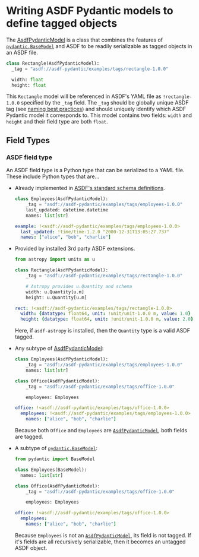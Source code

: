 ```{currentmodule} asdf_pydantic
```
# Writing ASDF Pydantic models to define tagged objects

The [AsdfPydanticModel](#asdf_pydantic.AsdfPydanticModel) is a class that combines the features of [`pydantic.BaseModel`](https://docs.pydantic.dev/usage/models/) and ASDF to be readily serializable as tagged objects in an ASDF file.

```py
class Rectangle(AsdfPydanticModel):
  _tag = "asdf://asdf-pydantic/examples/tags/rectangle-1.0.0"

  width: float
  height: float
```

This `Rectangle` model will be referenced in ASDF's YAML file as `!rectangle-1.0.0` specified by the `_tag` field. The `_tag` should be globally unique ASDF tag (see [naming best practices](https://asdf.readthedocs.io/en/stable/asdf/extending/uris.html#tags)) and should uniquely identify which ASDF Pydantic model it corresponds to. This model contains two fields: `width` and `height` and their field type are both `float`.

## Field Types

### ASDF field type
An ASDF field type is a Python type that can be serialized to a YAML file. These include Python types that are...

- Already implemented in [ASDF's standard schema definitions](https://asdf-standard.readthedocs.io/en/latest/schemas/index.html#asdf-standard-schema-definitions).

  ```py
  class Employees(AsdfPydanticModel):
      _tag = "asdf://asdf-pydantic/examples/tags/employees-1.0.0"
      last_updated: datetime.datetime
      names: list[str]
  ```


  ```yaml
  example: !<asdf://asdf-pydantic/examples/tags/employees-1.0.0>
    last_updated: !time/time-1.2.0 "2000-12-31T13:05:27.737"
    names: ["alice", "bob", "charlie"]
  ```

- Provided by installed 3rd party ASDF extensions.

  ```py
  from astropy import units as u

  class Rectangle(AsdfPydanticModel):
      _tag = "asdf://asdf-pydantic/examples/tags/rectangle-1.0.0"

      # Astropy provides u.Quantity and schema
      width: u.Quantity[u.m]
      height: u.Quantity[u.m]
  ```


  ```yaml
  rect: !<asdf://asdf-pydantic/examples/tags/rectangle-1.0.0>
    width: {datatype: float64, unit: !unit/unit-1.0.0 m, value: 1.0}
    height: {datatype: float64, unit: !unit/unit-1.0.0 m, value: 2.0}
  ```

  Here, if `asdf-astropy` is installed, then the `Quantity` type is a valid ASDF tagged.

- Any subtype of [AsdfPydanticModel](#asdf_pydantic.AsdfPydanticModel):

  ```py
  class Employees(AsdfPydanticModel):
      _tag = "asdf://asdf-pydantic/examples/tags/employees-1.0.0"
      names: list[str]

  class Office(AsdfPydanticModel):
      _tag = "asdf://asdf-pydantic/examples/tags/office-1.0.0"

      employees: Employees
  ```


  ```yaml
  office: !<asdf://asdf-pydantic/examples/tags/office-1.0.0>
    employees: !<asdf://asdf-pydantic/examples/tags/employees-1.0.0>
      names: ["alice", "bob", "charlie"]
  ```
  Because both `Office` and `Employees` are [`AsdfPydanticModel`](#asdf_pydantic.AsdfPydanticModel), both fields are tagged.

- A subtype of [`pydantic.BaseModel`](https://docs.pydantic.dev/usage/models/):

  ```py
  from pydantic import BaseModel

  class Employees(BaseModel):
    names: list[str]

  class Office(AsdfPydanticModel):
      _tag = "asdf://asdf-pydantic/examples/tags/office-1.0.0"

      employees: Employees
  ```


  ```yaml
  office: !<asdf://asdf-pydantic/examples/tags/office-1.0.0>
    employees:
      names: ["alice", "bob", "charlie"]
  ```
  Because `Employees` is not an [`AsdfPydanticModel`](#asdf_pydantic.AsdfPydanticModel), its field is not tagged. If it's fields are all recursively serializable, then it becomes an untagged ASDF object.
